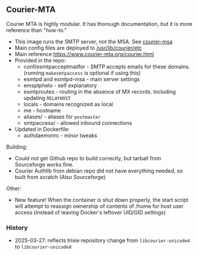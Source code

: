 ## Courier-MTA

Courier MTA is highly modular.  It has thorough documentation, but it is more reference than "how-to."
- This image runs the SMTP server, not the MSA.  See [courier-msa](../courier-msa)
- Main config files are deployed to [/usr/lib/courier/etc](conf/)
- Main reference https://www.courier-mta.org/courier.html
- Provided in the repo:
  - conf/esmtpacceptmailfor - SMTP accepts emails for these domains. (running `makesmtpaccess` is optional if using this)
  - esmtpd and esmtpd-msa - main server settings
  - emsptphelo - self explanatory
  - esmtproutes - routing in the absence of MX records. Including updating `RELAYHOST`
  - locals - domains recognized as local
  - me - hostname
  - aliases/ - aliases for `postmaster`
  - smtpaccess/ - allowed inbound connections
- Updated in Dockerfile:
  - authdaemonrc - minor tweaks

Building:
- Could not get Github repo to build correctly, but tarball from Sourceforge works fine.
- Courier Authlib from debian repo did not have everything needed, so built from scratch (Also Sourceforge)

Other:
- New feature! When the container is shut down properly, the start script will attempt to reassign ownership of contents of /home for host user access (instead of leaving Docker's leftover UID/GID settings)

### History
- 2025-03-27: reflects trixie repository change from `libcourier-unicode4` to `libcourier-unicode8`
